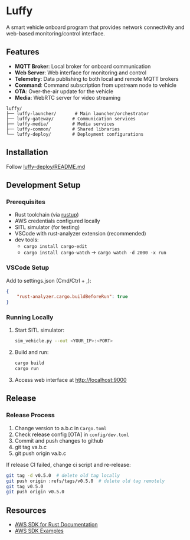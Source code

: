 # Luffy

A smart vehicle onboard program that provides network connectivity and web-based monitoring/control interface.

## Features

- **MQTT Broker**: Local broker for onboard communication
- **Web Server**: Web interface for monitoring and control
- **Telemetry**: Data publishing to both local and remote MQTT brokers
- **Command**: Command subscription from upstream node to vehicle
- **OTA**: Over-the-air update for the vehicle
- **Media**: WebRTC server for video streaming

```
luffy/
├── luffy-launcher/       # Main launcher/orchestrator
├── luffy-gateway/       # Communication services
├── luffy-media/         # Media services
├── luffy-common/        # Shared libraries
└── luffy-deploy/        # Deployment configurations
```

## Installation

Follow [luffy-deploy/README.md](luffy-deploy/README.md)

## Development Setup

### Prerequisites
- Rust toolchain (via [rustup](https://rustup.rs/))
- AWS credentials configured locally
- SITL simulator (for testing)
- VSCode with rust-analyzer extension (recommended)
- dev tools: 
  - `cargo install cargo-edit`   
  - `cargo install cargo-watch`  -> `cargo watch -d 2000 -x run`



### VSCode Setup
Add to settings.json (Cmd/Ctrl + ,):
```json
{
    "rust-analyzer.cargo.buildBeforeRun": true
}
```

### Running Locally
1. Start SITL simulator:
   ```bash
   sim_vehicle.py --out <YOUR_IP>:<PORT>
   ```

2. Build and run:
   ```bash
   cargo build
   cargo run
   ```

3. Access web interface at [http://localhost:9000](http://localhost:9000)

## Release 

### Release Process
1. Change version to a.b.c in `Cargo.toml`
2. Check release config [OTA] in `config/dev.toml`
3. Commit and push changes to github
4. git tag va.b.c
5. git push origin va.b.c

If release CI failed, change ci script and re-release:
   ```bash
   git tag -d v0.5.0  # delete old tag locally
   git push origin :refs/tags/v0.5.0  # delete old tag remotely
   git tag v0.5.0
   git push origin v0.5.0
   ```

## Resources
- [AWS SDK for Rust Documentation](https://docs.aws.amazon.com/sdk-for-rust/latest/dg/welcome.html)
- [AWS SDK Examples](https://github.com/awsdocs/aws-doc-sdk-examples/tree/main/rustv1) 



